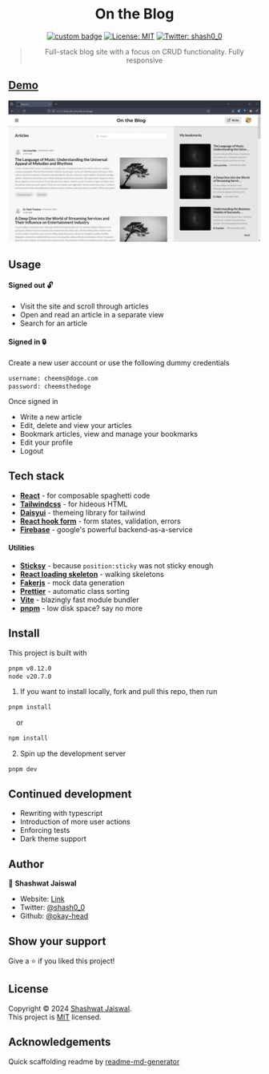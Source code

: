 <h1 align="center">On the Blog</h1>
<p align="center">
<a href="https://makeapullrequest.com/" target="_blank"><img alt="custom badge" src="https://img.shields.io/badge/PRs-welcome-brightgreen.svg?style=flat-plastic" /></a>
    <a href="/LICENSE" target="_blank">
    <img alt="License: MIT" src="https://img.shields.io/badge/License-MIT-yellow.svg" /></a>
  <a href="https://twitter.com/shash0_0" target="_blank">
    <img alt="Twitter: shash0_0" src="https://img.shields.io/twitter/follow/shash0_0.svg?style=social" />
  </a>
</p>

> <p align="center">Full-stack blog site with a focus on CRUD functionality. Fully responsive</p>

## [Demo](blog-site-ecru-phi.vercel.app/)

![Site snapshot](./public/assets/Blog-site-snapshot.webp)


## Usage

#### Signed out 🔓
- Visit the site and scroll through articles
- Open and read an article in a separate view
- Search for an article

#### Signed in 🔒

Create a new user account or use the following dummy credentials
```
username: cheems@doge.com
password: cheemsthedoge
```
Once signed in
- Write a new article
- Edit, delete and view your articles
- Bookmark articles, view and manage your bookmarks
- Edit your profile
- Logout

## Tech stack 

- **[React](https://react.dev/)** - for composable spaghetti code
- **[Tailwindcss](https://tailwindcss.com/)** - for hideous HTML
- **[Daisyui](https://daisyui.com/)** - themeing library for tailwind
- **[React hook form](https://react-hook-form.com/)** - form states, validation, errors
- **[Firebase](https://firebase.google.com/)** - google's powerful backend-as-a-service

#### Utilities

- **[Sticksy](https://sticksy.js.org/)** - because `position:sticky` was not sticky enough
- **[React loading skeleton](https://www.npmjs.com/package/react-loading-skeleton)** - walking skeletons
- **[Fakerjs](https://prettier.io/)** - mock data generation
- **[Prettier](https://prettier.io/)** - automatic class sorting
- **[Vite](https://vitejs.dev/guide/why.html)** - blazingly fast module bundler
- **[pnpm](https://pnpm.io/)** - low disk space? say no more



## Install

This project is built with 
```
pnpm v8.12.0
node v20.7.0
``````

1. If you want to install locally, fork and pull this repo, then run

```sh
pnpm install
```
&nbsp;&nbsp;&nbsp;&nbsp;or
```sh
npm install
```
2. Spin up the development server

```sh
pnpm dev
``````

## Continued development
- Rewriting with typescript
- Introduction of more user actions
- Enforcing tests
- Dark theme support

## Author

👤 **Shashwat Jaiswal**

* Website: [Link](okay-head.netlify.app)
* Twitter: [@shash0\_0](https://twitter.com/shash0\_0)
* Github: [@okay-head](https://github.com/okay-head)

## Show your support

Give a ⭐️ if you liked this project!

## License

Copyright © 2024 [Shashwat Jaiswal](https://github.com/okay-head).<br />
This project is [MIT](/LICENSE) licensed.

##  Acknowledgements
Quick scaffolding readme by [readme-md-generator](https://github.com/kefranabg/readme-md-generator)
